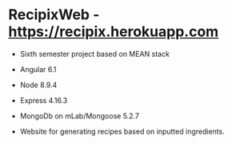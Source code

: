 # RecipixWeb - https://recipix.herokuapp.com

* Sixth semester project based on MEAN stack

* Angular 6.1
* Node 8.9.4
* Express 4.16.3
* MongoDb on mLab/Mongoose 5.2.7

* Website for generating recipes based on inputted ingredients.